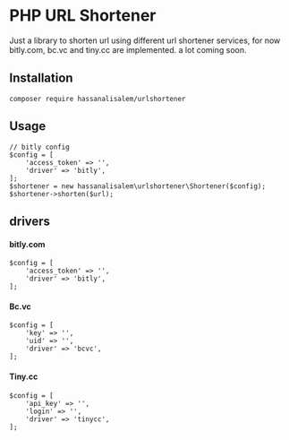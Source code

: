 # PHP URL Shortener
Just a library to shorten url using different url shortener services, for now bitly.com, bc.vc and tiny.cc are implemented.
a lot coming soon.
## Installation

    composer require hassanalisalem/urlshortener

## Usage

    // bitly config
    $config = [
        'access_token' => '',
        'driver' => 'bitly',
    ];
    $shortener = new hassanalisalem\urlshortener\Shortener($config);
    $shortener->shorten($url);

## drivers
#### bitly.com

    $config = [
        'access_token' => '',
        'driver' => 'bitly',
    ];
#### Bc.vc

    $config = [
        'key' => '',
        'uid' => '',
        'driver' => 'bcvc',
    ];
#### Tiny.cc

    $config = [
        'api_key' => '',
        'login' => '',
        'driver' => 'tinycc',
    ];

